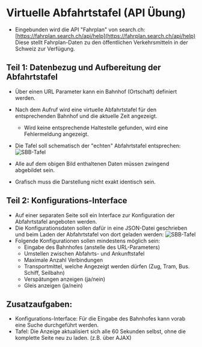 # Virtuelle Abfahrtstafel (API Übung)
-	Eingebunden wird die API "Fahrplan" von search.ch: [https://fahrplan.search.ch/api/help](https://fahrplan.search.ch/api/help)
Diese stellt Fahrplan-Daten zu den öffentlichen Verkehrsmitteln in der Schweiz zur Verfügung.

## Teil 1: Datenbezug und Aufbereitung der Abfahrtstafel
-	Über einen URL Parameter kann ein Bahnhof (Ortschaft) definiert werden. 
-	Nach dem Aufruf wird eine virtuelle Abfahrtstafel für den entsprechenden Bahnhof und die aktuelle Zeit angezeigt.
	-	Wird keine entsprechende Haltestelle gefunden, wird eine Fehlermeldung angezeigt.
-	Die Tafel soll schematisch der "echten" Abfahrtstafel entsprechen:
![SBB-Tafel](/ilv.307/assets/images/sbb-tafel.png)

-	Alle auf dem obigen Bild enthaltenen Daten müssen zwingend abgebildet sein.
-	Grafisch muss die Darstellung nicht exakt identisch sein. 

## Teil 2: Konfigurations-Interface
- Auf einer separaten Seite soll ein Interface zur Konfiguration der Abfahrtstafel angeboten werden.
- Die Konfigurationsdaten sollen dafür in eine JSON-Datei geschrieben und beim Laden der Abfahrtstafel von dort geladen werden:
![SBB-Tafel](/ilv.307/assets/images/sbb-schema.png)
- Folgende Konfigurationen sollen mindestens möglich sein:
	- Eingabe des Bahnhofes (anstelle des URL-Parameters)
	-  Umstellen zwischen Abfahrts- und Ankunftstafel
	- Maximale Anzahl Verbindungen
	- Transportmittel, welche Angezeigt werden dürfen (Zug, Tram, Bus. Schiff, Seilbahn)
	- Verspätungen anzeigen (ja/nein)
	- Gleis anzeigen (ja/nein)


## Zusatzaufgaben: 
- Konfigurations-Interface: Für die Eingabe des Bahnhofes kann vorab eine Suche durchgeführt werden.
- Tafel: Die Anzeige aktualisiert sich alle 60 Sekunden selbst, ohne die komplette Seite neu zu laden. (z.B. über AJAX)
<!--stackedit_data:
eyJoaXN0b3J5IjpbMTE4Mjg1NzYzOSwxNDk0NDI4MDA1LDE4Mj
M5ODg3OTIsLTEwNTk2MTkxMDQsLTE0MjA2MTI5NjhdfQ==
-->